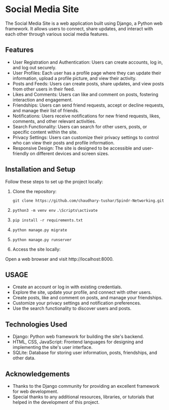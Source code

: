 # Social Media Site

The Social Media Site is a web application built using Django, a Python web framework. It allows users to connect, share updates, and interact with each other through various social media features.

## Features

- User Registration and Authentication: Users can create accounts, log in, and log out securely.
- User Profiles: Each user has a profile page where they can update their information, upload a profile picture, and view their activity.
- Posts and Feeds: Users can create posts, share updates, and view posts from other users in their feed.
- Likes and Comments: Users can like and comment on posts, fostering interaction and engagement.
- Friendships: Users can send friend requests, accept or decline requests, and manage their list of friends.
- Notifications: Users receive notifications for new friend requests, likes, comments, and other relevant activities.
- Search Functionality: Users can search for other users, posts, or specific content within the site.
- Privacy Settings: Users can customize their privacy settings to control who can view their posts and profile information.
- Responsive Design: The site is designed to be accessible and user-friendly on different devices and screen sizes.

## Installation and Setup

Follow these steps to set up the project locally:

1. Clone the repository:

   ```shell
   git clone https://github.com/chaudhary-tushar/Spindr-Networking.git

2. `python3 -m venv env`
`.\Scripts\activate`

3. `pip install -r requirements.txt`

4. `python manage.py migrate`

5. `python manage.py runserver`

6. Access the site locally:

Open a web browser and visit http://localhost:8000.

## USAGE
- Create an account or log in with existing credentials.
- Explore the site, update your profile, and connect with other users.
- Create posts, like and comment on posts, and manage your friendships.
- Customize your privacy settings and notification preferences.
- Use the search functionality to discover users and posts.

## Technologies Used
- Django: Python web framework for building the site's backend.
- HTML, CSS, JavaScript: Frontend languages for designing and implementing the site's user interface.
- SQLite: Database for storing user information, posts, friendships, and other data.


## Acknowledgements

- Thanks to the Django community for providing an excellent framework for web development.
- Special thanks to any additional resources, libraries, or tutorials that helped in the development of this project.

